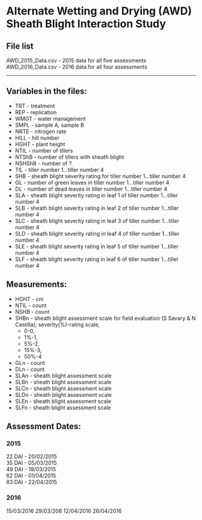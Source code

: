 # Alternate Wetting and Drying (AWD) Sheath Blight Interaction Study

## File list

AWD_2015_Data.csv - 2015 data for all five assessments  
AWD_2016_Data.csv - 2016 data for all four assessments  

******

## Variables in the files:
  * TRT - treatment  
  * REP - replication  
  * WMGT - water management  
  * SMPL - sample A, sample B  
  * NRTE - nitrogen rate  
  * HILL - hill number  
  * HGHT - plant height  
  * NTIL - number of tillers  
  * NTShB - number of tillers with sheath blight  
  * NSHShB - number of ?
  * TIL - tiller number 1...tiller number 4  
  * SHB - sheath blight severity rating for tiller number 1...tiller number 4  
  * GL - number of green leaves in tiller number 1...tiller number 4  
  * DL - number of dead leaves in tiller number 1...tiller number 4  
  * SLA - sheath blight severity rating in leaf 1 of tiller number 1...tiller number 4  
  * SLB - sheath blight severity rating in leaf 2 of tiller number 1...tiller number 4  
  * SLC - sheath blight severity rating in leaf 3 of tiller number 1...tiller number 4  
  * SLD - sheath blight severity rating in leaf 4 of tiller number 1...tiller number 4  
  * SLE - sheath blight severity rating in leaf 5 of tiller number 1...tiller number 4  
  * SLF - sheath blight severity rating in leaf 6 of tiller number 1...tiller number 4  

## Measurements:

  * HGHT - cm  
  * NTIL - count  
  * NSHB - count  
  * SHBn - sheath blight assessment scale for field evaluation (S Savary & N Castilla); severity(%)-rating scale,  
      * 0-0,  
      * 1%-1,  
      * 5%-2,  
      * 15%-3,  
      * 50%-4  
  * GLn  - count  
  * DLn  - count  
  * SLAn - sheath blight assessment scale  
  * SLBn - sheath blight assessment scale  
  * SLCn - sheath blight assessment scale  
  * SLDn - sheath blight assessment scale  
  * SLEn - sheath blight assessment scale  
  * SLFn - sheath blight assessment scale  
  

## Assessment Dates:
### 2015
22 DAI - 20/02/2015  
35 DAI - 05/03/2015  
49 DAI - 19/03/2015  
62 DAI - 01/04/2015  
83 DAI - 22/04/2015  


### 2016
15/03/2016
29/03/206
12/04/2016
26/04/2016

